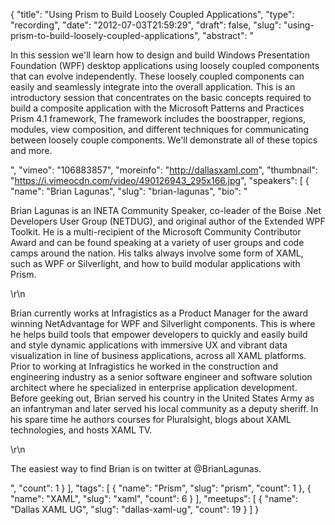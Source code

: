 {
  "title": "Using Prism to Build Loosely Coupled Applications",
  "type": "recording",
  "date": "2012-07-03T21:59:29",
  "draft": false,
  "slug": "using-prism-to-build-loosely-coupled-applications",
  "abstract": "<p>In this session we'll learn how to design and build Windows Presentation Foundation (WPF) desktop applications using loosely coupled components that can evolve independently.  These loosely coupled components can easily and seamlessly integrate into the overall application. This is an introductory session that concentrates on the basic concepts required to build a composite application with the Microsoft Patterns and Practices Prism 4.1 framework,  The framework includes the boostrapper, regions, modules, view composition, and different techniques for communicating between loosely couple components.  We'll demonstrate all of these topics and more.  </p>",
  "vimeo": "106883857",
  "moreinfo": "http://dallasxaml.com",
  "thumbnail": "https://i.vimeocdn.com/video/490126943_295x166.jpg",
  "speakers": [
    {
      "name": "Brian Lagunas",
      "slug": "brian-lagunas",
      "bio": "<p>Brian Lagunas is an INETA Community Speaker, co-leader of the Boise .Net Developers User Group (NETDUG), and original author of the Extended WPF Toolkit. He is a multi-recipient of the Microsoft Community Contributor Award and can be found speaking at a variety of user groups and code camps around the nation. His talks always involve some form of XAML, such as WPF or Silverlight, and how to build modular applications with Prism. </p>\r\n<p>Brian currently works at Infragistics as a Product Manager for the award winning NetAdvantage for WPF and Silverlight components. This is where he helps build tools that empower developers to quickly and easily build and style dynamic applications with immersive UX and vibrant data visualization in line of business applications, across all XAML platforms. Prior to working at Infragistics he worked in the construction and engineering industry as a senior software engineer and software solution architect where he specialized in enterprise application development. Before geeking out, Brian served his country in the United States Army as an infantryman and later served his local community as a deputy sheriff. In his spare time he authors courses for Pluralsight, blogs about XAML technologies, and hosts XAML TV.</p>\r\n<p>The easiest way to find Brian is on twitter at @BrianLagunas. </p>",
      "count": 1
    }
  ],
  "tags": [
    {
      "name": "Prism",
      "slug": "prism",
      "count": 1
    },
    {
      "name": "XAML",
      "slug": "xaml",
      "count": 6
    }
  ],
  "meetups": [
    {
      "name": "Dallas XAML UG",
      "slug": "dallas-xaml-ug",
      "count": 19
    }
  ]
}